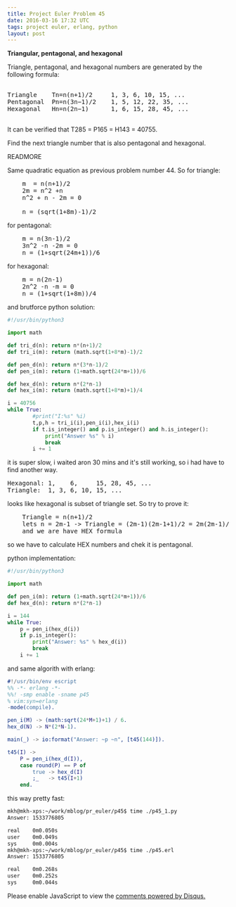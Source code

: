 ```yaml
---
title: Project Euler Problem 45
date: 2016-03-16 17:32 UTC
tags: project euler, erlang, python
layout: post
---
```


<b>Triangular, pentagonal, and hexagonal</b>

Triangle, pentagonal, and hexagonal numbers are generated by the following formula:

<pre>

Triangle    Tn=n(n+1)/2     1, 3, 6, 10, 15, ...
Pentagonal  Pn=n(3n−1)/2    1, 5, 12, 22, 35, ...
Hexagonal   Hn=n(2n−1)      1, 6, 15, 28, 45, ...

</pre>

It can be verified that T285 = P165 = H143 = 40755.

Find the next triangle number that is also pentagonal and hexagonal.

READMORE

Same quadratic equation as previous problem number 44. So for triangle:

<pre>
    m  = n(n+1)/2
    2m = n^2 +n
    n^2 + n - 2m = 0

    n = (sqrt(1+8m)-1)/2
</pre>

for pentagonal:

<pre>
    m = n(3n-1)/2
    3n^2 -n -2m = 0
    n = (1+sqrt(24m+1))/6
</pre>

for hexagonal:

<pre>
    m = n(2n-1)
    2n^2 -n -m = 0
    n = (1+sqrt(1+8m))/4
</pre>

and brutforce python solution:

```python
#!/usr/bin/python3

import math

def tri_d(n): return n*(n+1)/2
def tri_i(m): return (math.sqrt(1+8*m)-1)/2 

def pen_d(n): return n*(3*n-1)/2
def pen_i(m): return (1+math.sqrt(24*m+1))/6

def hex_d(n): return n*(2*n-1)
def hex_i(m): return (math.sqrt(1+8*m)+1)/4

i = 40756
while True:
        #print("I:%s" %i)
        t,p,h = tri_i(i),pen_i(i),hex_i(i)
        if t.is_integer() and p.is_integer() and h.is_integer():
            print("Answer %s" % i)
            break
        i += 1
```

it is super slow, i waited aron 30 mins and it's still working, so i had have to find another way.

<pre>
Hexagonal: 1,    6,     15, 28, 45, ...
Triangle:  1, 3, 6, 10, 15, ...
</pre>

looks like hexagonal is subset of triangle set. So try to prove it:

<pre>
    Triangle = n(n+1)/2
    lets n = 2m-1 -> Triangle = (2m-1)(2m-1+1)/2 = 2m(2m-1)/2 = m(2m-1)
    and we are have HEX formula
</pre>

so we have to calculate HEX numbers and chek it is pentagonal.

python implementation:

```python
#!/usr/bin/python3

import math

def pen_i(m): return (1+math.sqrt(24*m+1))/6
def hex_d(n): return n*(2*n-1)

i = 144
while True:
    p = pen_i(hex_d(i))
    if p.is_integer():
        print("Answer: %s" % hex_d(i))
        break
    i += 1

```

and same algorith with erlang:

```erlang
#!/usr/bin/env escript
%% -*- erlang -*-
%%! -smp enable -sname p45
% vim:syn=erlang
-mode(compile).

pen_i(M) -> (math:sqrt(24*M+1)+1) / 6.
hex_d(N) -> N*(2*N-1).

main(_) -> io:format("Answer: ~p ~n", [t45(144)]).

t45(I) ->
    P = pen_i(hex_d(I)),
    case round(P) == P of
        true -> hex_d(I)
        ;_   -> t45(I+1)
    end.

```

this way pretty fast:

```bash
mkh@mkh-xps:~/work/mblog/pr_euler/p45$ time ./p45_1.py 
Answer: 1533776805

real    0m0.050s
user    0m0.049s
sys     0m0.004s
mkh@mkh-xps:~/work/mblog/pr_euler/p45$ time ./p45.erl 
Answer: 1533776805 

real    0m0.268s
user    0m0.252s
sys     0m0.044s

```


<div id="disqus_thread"></div>
<script>
/**
* RECOMMENDED CONFIGURATION VARIABLES: EDIT AND UNCOMMENT THE SECTION BELOW TO INSERT DYNAMIC VALUES FROM YOUR PLATFORM OR CMS.
* LEARN WHY DEFINING THESE VARIABLES IS IMPORTANT: https://disqus.com/admin/universalcode/#configuration-variables
*/
/*
var disqus_config = function () {
    this.page.url = '2016/03/16/project-euler-problem-45/'; // Replace PAGE_URL with your page's canonical URL variable
    this.page.identifier = 'pep45'; // Replace PAGE_IDENTIFIER with your page's unique identifier variable
};
*/
(function() { // DON'T EDIT BELOW THIS LINE
var d = document, s = d.createElement('script');

s.src = '//mijkenator.disqus.com/embed.js';

s.setAttribute('data-timestamp', +new Date());
(d.head || d.body).appendChild(s);
})();
</script>
<noscript>Please enable JavaScript to view the <a href="https://disqus.com/?ref_noscript" rel="nofollow">comments powered by Disqus.</a></noscript>

